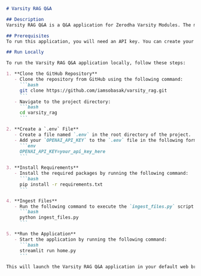 ```markdown
# Varsity RAG Q&A

## Description
Varsity RAG Q&A is a Q&A application for Zerodha Varsity Modules. The modules can be found [here](https://zerodha.com/varsity/modules/).

## Prerequisites
To run this application, you will need an API key. You can create your `OPENAI_API_KEY` [here](https://platform.openai.com/account/api-keys).

## Run Locally

To run the Varsity RAG Q&A application locally, follow these steps:

1. **Clone the GitHub Repository**
   - Clone the repository from GitHub using the following command:
     ```bash
     git clone https://github.com/iamsobasak/varsity_rag.git
     ```
   - Navigate to the project directory:
     ```bash
     cd varsity_rag
     ```

2. **Create a `.env` File**
   - Create a file named `.env` in the root directory of the project.
   - Add your `OPENAI_API_KEY` to the `.env` file in the following format:
     ```env
     OPENAI_API_KEY=your_api_key_here
     ```

3. **Install Requirements**
   - Install the required packages by running the following command:
     ```bash
     pip install -r requirements.txt
     ```

4. **Ingest Files**
   - Run the following command to execute the `ingest_files.py` script:
     ```bash
     python ingest_files.py
     ```

5. **Run the Application**
   - Start the application by running the following command:
     ```bash
     streamlit run home.py
     ```

This will launch the Varsity RAG Q&A application in your default web browser.
```
